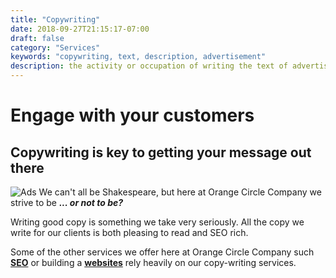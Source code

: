 ```yaml
---
title: "Copywriting"
date: 2018-09-27T21:15:17-07:00
draft: false
category: "Services"
keywords: "copywriting, text, description, advertisement"
description: the activity or occupation of writing the text of advertisements or publicity material.
---
```

[1]: /services/websites
[2]: /services/seo

# Engage with your customers

## Copywriting is key to getting your message out there

 ![Ads](/images/typewriter.jpg)  We can't all be Shakespeare, but here at Orange Circle Company we strive to be ***... or not to be?***

Writing good copy is something we take very seriously. All the copy we write for our clients is both pleasing to read and SEO rich.

Some of the other services we offer here at Orange Circle Company such **[SEO][2]** or building a **[websites][1]** rely heavily on our copy-writing services.
